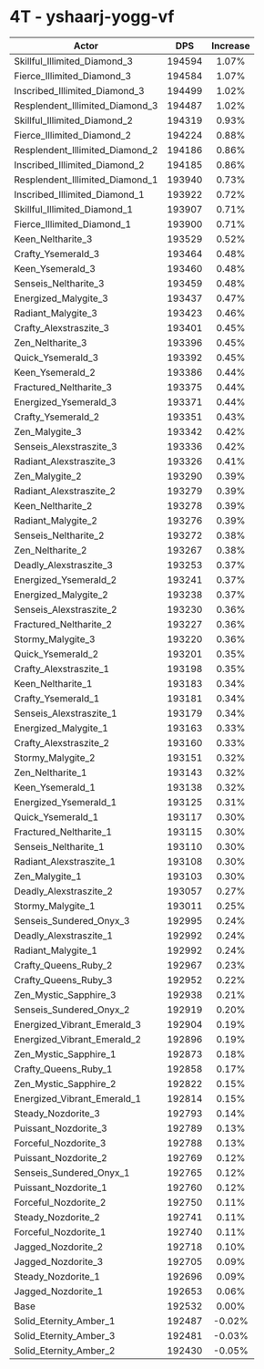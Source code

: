 # 4T - yshaarj-yogg-vf
| Actor | DPS | Increase |
|---|:---:|:---:|
|Skillful_Illimited_Diamond_3|194594|1.07%|
|Fierce_Illimited_Diamond_3|194584|1.07%|
|Inscribed_Illimited_Diamond_3|194499|1.02%|
|Resplendent_Illimited_Diamond_3|194487|1.02%|
|Skillful_Illimited_Diamond_2|194319|0.93%|
|Fierce_Illimited_Diamond_2|194224|0.88%|
|Resplendent_Illimited_Diamond_2|194186|0.86%|
|Inscribed_Illimited_Diamond_2|194185|0.86%|
|Resplendent_Illimited_Diamond_1|193940|0.73%|
|Inscribed_Illimited_Diamond_1|193922|0.72%|
|Skillful_Illimited_Diamond_1|193907|0.71%|
|Fierce_Illimited_Diamond_1|193900|0.71%|
|Keen_Neltharite_3|193529|0.52%|
|Crafty_Ysemerald_3|193464|0.48%|
|Keen_Ysemerald_3|193460|0.48%|
|Senseis_Neltharite_3|193459|0.48%|
|Energized_Malygite_3|193437|0.47%|
|Radiant_Malygite_3|193423|0.46%|
|Crafty_Alexstraszite_3|193401|0.45%|
|Zen_Neltharite_3|193396|0.45%|
|Quick_Ysemerald_3|193392|0.45%|
|Keen_Ysemerald_2|193386|0.44%|
|Fractured_Neltharite_3|193375|0.44%|
|Energized_Ysemerald_3|193371|0.44%|
|Crafty_Ysemerald_2|193351|0.43%|
|Zen_Malygite_3|193342|0.42%|
|Senseis_Alexstraszite_3|193336|0.42%|
|Radiant_Alexstraszite_3|193326|0.41%|
|Zen_Malygite_2|193290|0.39%|
|Radiant_Alexstraszite_2|193279|0.39%|
|Keen_Neltharite_2|193278|0.39%|
|Radiant_Malygite_2|193276|0.39%|
|Senseis_Neltharite_2|193272|0.38%|
|Zen_Neltharite_2|193267|0.38%|
|Deadly_Alexstraszite_3|193253|0.37%|
|Energized_Ysemerald_2|193241|0.37%|
|Energized_Malygite_2|193238|0.37%|
|Senseis_Alexstraszite_2|193230|0.36%|
|Fractured_Neltharite_2|193227|0.36%|
|Stormy_Malygite_3|193220|0.36%|
|Quick_Ysemerald_2|193201|0.35%|
|Crafty_Alexstraszite_1|193198|0.35%|
|Keen_Neltharite_1|193183|0.34%|
|Crafty_Ysemerald_1|193181|0.34%|
|Senseis_Alexstraszite_1|193179|0.34%|
|Energized_Malygite_1|193163|0.33%|
|Crafty_Alexstraszite_2|193160|0.33%|
|Stormy_Malygite_2|193151|0.32%|
|Zen_Neltharite_1|193143|0.32%|
|Keen_Ysemerald_1|193138|0.32%|
|Energized_Ysemerald_1|193125|0.31%|
|Quick_Ysemerald_1|193117|0.30%|
|Fractured_Neltharite_1|193115|0.30%|
|Senseis_Neltharite_1|193110|0.30%|
|Radiant_Alexstraszite_1|193108|0.30%|
|Zen_Malygite_1|193103|0.30%|
|Deadly_Alexstraszite_2|193057|0.27%|
|Stormy_Malygite_1|193011|0.25%|
|Senseis_Sundered_Onyx_3|192995|0.24%|
|Deadly_Alexstraszite_1|192992|0.24%|
|Radiant_Malygite_1|192992|0.24%|
|Crafty_Queens_Ruby_2|192967|0.23%|
|Crafty_Queens_Ruby_3|192952|0.22%|
|Zen_Mystic_Sapphire_3|192938|0.21%|
|Senseis_Sundered_Onyx_2|192919|0.20%|
|Energized_Vibrant_Emerald_3|192904|0.19%|
|Energized_Vibrant_Emerald_2|192896|0.19%|
|Zen_Mystic_Sapphire_1|192873|0.18%|
|Crafty_Queens_Ruby_1|192858|0.17%|
|Zen_Mystic_Sapphire_2|192822|0.15%|
|Energized_Vibrant_Emerald_1|192814|0.15%|
|Steady_Nozdorite_3|192793|0.14%|
|Puissant_Nozdorite_3|192789|0.13%|
|Forceful_Nozdorite_3|192788|0.13%|
|Puissant_Nozdorite_2|192769|0.12%|
|Senseis_Sundered_Onyx_1|192765|0.12%|
|Puissant_Nozdorite_1|192760|0.12%|
|Forceful_Nozdorite_2|192750|0.11%|
|Steady_Nozdorite_2|192741|0.11%|
|Forceful_Nozdorite_1|192740|0.11%|
|Jagged_Nozdorite_2|192718|0.10%|
|Jagged_Nozdorite_3|192705|0.09%|
|Steady_Nozdorite_1|192696|0.09%|
|Jagged_Nozdorite_1|192653|0.06%|
|Base|192532|0.00%|
|Solid_Eternity_Amber_1|192487|-0.02%|
|Solid_Eternity_Amber_3|192481|-0.03%|
|Solid_Eternity_Amber_2|192430|-0.05%|
